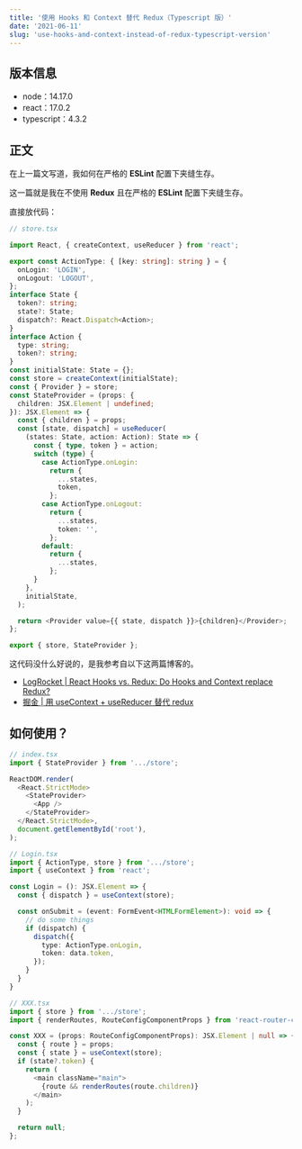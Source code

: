 ```yaml
---
title: '使用 Hooks 和 Context 替代 Redux（Typescript 版）'
date: '2021-06-11'
slug: 'use-hooks-and-context-instead-of-redux-typescript-version'
---
```


## 版本信息

- node：14.17.0
- react：17.0.2
- typescript：4.3.2

## 正文

在上一篇文写道，我如何在严格的 **ESLint** 配置下夹缝生存。

这一篇就是我在不使用 **Redux** 且在严格的 **ESLint** 配置下夹缝生存。

直接放代码：

```Typescript
// store.tsx

import React, { createContext, useReducer } from 'react';

export const ActionType: { [key: string]: string } = {
  onLogin: 'LOGIN',
  onLogout: 'LOGOUT',
};
interface State {
  token?: string;
  state?: State;
  dispatch?: React.Dispatch<Action>;
}
interface Action {
  type: string;
  token?: string;
}
const initialState: State = {};
const store = createContext(initialState);
const { Provider } = store;
const StateProvider = (props: {
  children: JSX.Element | undefined;
}): JSX.Element => {
  const { children } = props;
  const [state, dispatch] = useReducer(
    (states: State, action: Action): State => {
      const { type, token } = action;
      switch (type) {
        case ActionType.onLogin:
          return {
            ...states,
            token,
          };
        case ActionType.onLogout:
          return {
            ...states,
            token: '',
          };
        default:
          return {
            ...states,
          };
      }
    },
    initialState,
  );

  return <Provider value={{ state, dispatch }}>{children}</Provider>;
};

export { store, StateProvider };
```

这代码没什么好说的，是我参考自以下这两篇博客的。

- [LogRocket | React Hooks vs. Redux: Do Hooks and Context replace Redux?](https://blog.logrocket.com/use-hooks-and-context-not-react-and-redux/)
- [掘金 | 用 useContext + useReducer 替代 redux](https://juejin.cn/post/6844903854807482382)

## 如何使用？

```Typescript
// index.tsx
import { StateProvider } from '.../store';

ReactDOM.render(
  <React.StrictMode>
    <StateProvider>
      <App />
    </StateProvider>
  </React.StrictMode>,
  document.getElementById('root'),
);

// Login.tsx
import { ActionType, store } from '.../store';
import { useContext } from 'react';

const Login = (): JSX.Element => {
  const { dispatch } = useContext(store);

  const onSubmit = (event: FormEvent<HTMLFormElement>): void => {
    // do some things
    if (dispatch) {
      dispatch({
        type: ActionType.onLogin,
        token: data.token,
      });
    }
  }
}

// XXX.tsx
import { store } from '.../store';
import { renderRoutes, RouteConfigComponentProps } from 'react-router-config';

const XXX = (props: RouteConfigComponentProps): JSX.Element | null => {
  const { route } = props;
  const { state } = useContext(store);
  if (state?.token) {
    return (
      <main className="main">
        {route && renderRoutes(route.children)}
      </main>
    );
  }

  return null;
};
```

